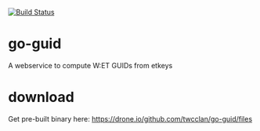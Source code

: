 [![Build Status](https://drone.io/github.com/twcclan/go-guid/status.png)](https://drone.io/github.com/twcclan/go-guid/latest)

# go-guid
A webservice to compute W:ET GUIDs from etkeys

# download
Get pre-built binary here: https://drone.io/github.com/twcclan/go-guid/files